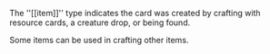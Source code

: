 The ''[[item]]'' type indicates the card was created by crafting with resource cards, a creature drop, or being found.

Some items can be used in crafting other items.
